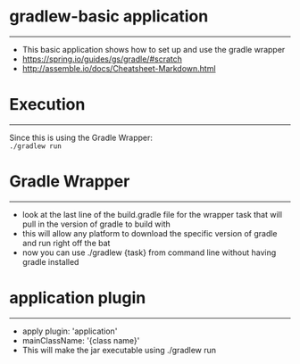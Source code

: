# gradlew-basic application
___

* This basic application shows how to set up and use the gradle wrapper 
* https://spring.io/guides/gs/gradle/#scratch
* http://assemble.io/docs/Cheatsheet-Markdown.html

# Execution
___

Since this is using the Gradle Wrapper:   
`./gradlew run`

# Gradle Wrapper
___
* look at the last line of the build.gradle file for the wrapper task that will pull in the version of gradle to build with
* this will allow any platform to download the specific version of gradle and run right off the bat
* now you can use ./gradlew {task} from command line without having gradle installed

# application plugin
___
* apply plugin: 'application'
* mainClassName: '{class name}'
* This will make the jar executable using ./gradlew run

